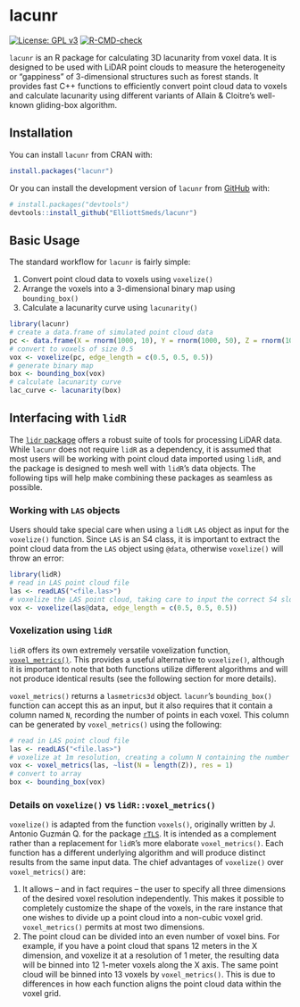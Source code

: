 
<!-- README.md is generated from README.Rmd. Please edit that file -->

# lacunr

<!-- badges: start -->

[![License: GPL
v3](https://img.shields.io/badge/License-GPL--3-blue.svg)](https://www.gnu.org/licenses/gpl-3.0)
[![R-CMD-check](https://github.com/ElliottSmeds/lacunr/actions/workflows/R-CMD-check.yaml/badge.svg)](https://github.com/ElliottSmeds/lacunr/actions/workflows/R-CMD-check.yaml)
<!-- badges: end -->

`lacunr` is an R package for calculating 3D lacunarity from voxel data.
It is designed to be used with LiDAR point clouds to measure the
heterogeneity or “gappiness” of 3-dimensional structures such as forest
stands. It provides fast C++ functions to efficiently convert point
cloud data to voxels and calculate lacunarity using different variants
of Allain & Cloitre’s well-known gliding-box algorithm.

## Installation

You can install `lacunr` from CRAN with:

``` r
install.packages("lacunr")
```

Or you can install the development version of `lacunr` from
[GitHub](https://github.com/) with:

``` r
# install.packages("devtools")
devtools::install_github("ElliottSmeds/lacunr")
```

## Basic Usage

The standard workflow for `lacunr` is fairly simple:

1.  Convert point cloud data to voxels using `voxelize()`
2.  Arrange the voxels into a 3-dimensional binary map using
    `bounding_box()`
3.  Calculate a lacunarity curve using `lacunarity()`

``` r
library(lacunr)
# create a data.frame of simulated point cloud data
pc <- data.frame(X = rnorm(1000, 10), Y = rnorm(1000, 50), Z = rnorm(1000, 25))
# convert to voxels of size 0.5
vox <- voxelize(pc, edge_length = c(0.5, 0.5, 0.5))
# generate binary map
box <- bounding_box(vox)
# calculate lacunarity curve
lac_curve <- lacunarity(box)
```

## Interfacing with `lidR`

The [`lidr` package](https://github.com/r-lidar/lidR) offers a robust
suite of tools for processing LiDAR data. While `lacunr` does not
require `lidR` as a dependency, it is assumed that most users will be
working with point cloud data imported using `lidR`, and the package is
designed to mesh well with `lidR`’s data objects. The following tips
will help make combining these packages as seamless as possible.

### Working with `LAS` objects

Users should take special care when using a `lidR` `LAS` object as input
for the `voxelize()` function. Since `LAS` is an S4 class, it is
important to extract the point cloud data from the `LAS` object using
`@data`, otherwise `voxelize()` will throw an error:

``` r
library(lidR)
# read in LAS point cloud file
las <- readLAS("<file.las>")
# voxelize the LAS point cloud, taking care to input the correct S4 slot
vox <- voxelize(las@data, edge_length = c(0.5, 0.5, 0.5))
```

### Voxelization using `lidR`

`lidR` offers its own extremely versatile voxelization function,
[`voxel_metrics()`](https://r-lidar.github.io/lidRbook/vba.html). This
provides a useful alternative to `voxelize()`, although it is important
to note that both functions utilize different algorithms and will not
produce identical results (see the following section for more details).

`voxel_metrics()` returns a `lasmetrics3d` object. `lacunr`’s
`bounding_box()` function can accept this as an input, but it also
requires that it contain a column named `N`, recording the number of
points in each voxel. This column can be generated by `voxel_metrics()`
using the following:

``` r
# read in LAS point cloud file
las <- readLAS("<file.las>")
# voxelize at 1m resolution, creating a column N containing the number of points
vox <- voxel_metrics(las, ~list(N = length(Z)), res = 1)
# convert to array
box <- bounding_box(vox)
```

### Details on `voxelize()` vs `lidR::voxel_metrics()`

`voxelize()` is adapted from the function `voxels()`, originally written
by J. Antonio Guzmán Q. for the package
[`rTLS`](https://github.com/Antguz/rTLS). It is intended as a complement
rather than a replacement for `lidR`’s more elaborate `voxel_metrics()`.
Each function has a different underlying algorithm and will produce
distinct results from the same input data. The chief advantages of
`voxelize()` over `voxel_metrics()` are:

1.  It allows – and in fact requires – the user to specify all three
    dimensions of the desired voxel resolution independently. This makes
    it possible to completely customize the shape of the voxels, in the
    rare instance that one wishes to divide up a point cloud into a
    non-cubic voxel grid. `voxel_metrics()` permits at most two
    dimensions.
2.  The point cloud can be divided into an even number of voxel bins.
    For example, if you have a point cloud that spans 12 meters in the X
    dimension, and voxelize it at a resolution of 1 meter, the resulting
    data will be binned into 12 1-meter voxels along the X axis. The
    same point cloud will be binned into 13 voxels by `voxel_metrics()`.
    This is due to differences in how each function aligns the point
    cloud data within the voxel grid.
